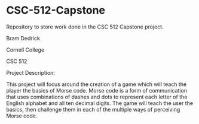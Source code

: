 # CSC-512-Capstone
Repository to store work done in the CSC 512 Capstone project.

Bram Dedrick

Cornell College

CSC 512

Project Description:

This project will focus around the creation of a game which will teach the player the basics of Morse code.
Morse code is a form of communication that uses combinations of dashes and dots to represent each letter of the English alphabet and all ten decimal digits.
The game will teach the user the basics, then challenge them in each of the multiple ways of perceiving Morse code.

